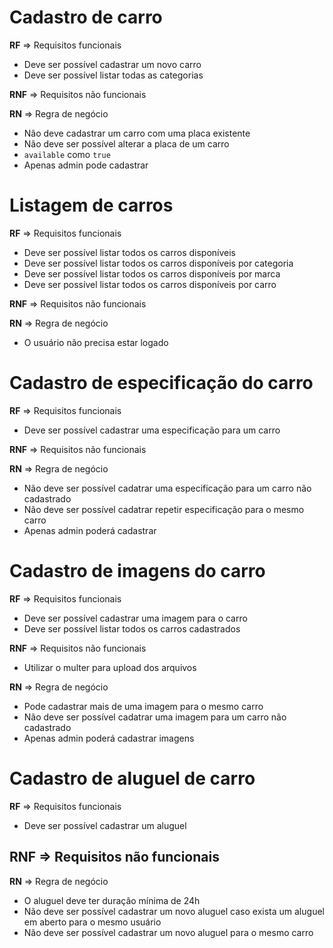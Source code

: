 # Cadastro de carro

**RF** => Requisitos funcionais

- Deve ser possível cadastrar um novo carro
- Deve ser possível listar todas as categorias


**RNF** => Requisitos não funcionais

**RN** => Regra de negócio

- Não deve cadastrar um carro com uma placa existente
- Não deve ser possível alterar a placa de um carro
- `available` como `true`
- Apenas admin pode cadastrar



# Listagem de carros

**RF** => Requisitos funcionais

- Deve ser possível listar todos os carros disponíveis
- Deve ser possível listar todos os carros disponíveis por categoria
- Deve ser possível listar todos os carros disponíveis por marca
- Deve ser possível listar todos os carros disponíveis por carro

**RNF** => Requisitos não funcionais

**RN** => Regra de negócio

- O usuário não precisa estar logado 


# Cadastro de especificação do carro

**RF** => Requisitos funcionais

- Deve ser possível cadastrar uma especificação para um carro

**RNF** => Requisitos não funcionais

**RN** => Regra de negócio

- Não deve ser possível cadatrar uma especificação para um carro não cadastrado
- Não deve ser possível cadatrar repetir especificação para o mesmo carro
- Apenas admin poderá cadastrar

# Cadastro de imagens do carro

**RF** => Requisitos funcionais

- Deve ser possível cadastrar uma imagem para o carro
- Deve ser possível listar todos os carros cadastrados

**RNF** => Requisitos não funcionais
- Utilizar o multer para upload dos arquivos

**RN** => Regra de negócio

- Pode cadastrar mais de uma imagem para o mesmo carro
- Não deve ser possível cadatrar uma imagem para um carro não cadastrado
- Apenas admin poderá cadastrar imagens


# Cadastro de aluguel de carro

**RF** => Requisitos funcionais

- Deve ser possível cadastrar um aluguel

**RNF** => Requisitos não funcionais
- 

**RN** => Regra de negócio

- O aluguel deve ter duração mínima de 24h
- Não deve ser possível cadastrar um novo aluguel caso exista um aluguel em aberto para o mesmo usuário
- Não deve ser possível cadastrar um novo aluguel para o mesmo carro
